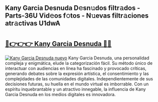 ## Kany Garcia Desnuda D𝚎sn𝚞dos filtr𝚊dos - Parts-36U Vid𝚎os f𝚘tos - N𝚞evas filtr𝚊ciones atr𝚊ctivas U1dwA

# <h2><a href="http://mb1k23i.tromn.icu/?c=Kany+Garcia+Desnuda">🔗👉👉👉 Kany Garcia Desnuda 🔗🔗</a></h2>

[![Kany Garcia Desnuda nuevo](https://i.imgur.com/pEAQMta.gif)](http://mb1k23i.tromn.icu/?c=Kany+Garcia+Desnuda)
Kany Garcia Desnuda, una personalidad compleja y enigmática, elude la categorización fácil. Su método único de interactuar con audiencias en línea ha fascinado y provocado críticas, generando debates sobre la expresión artística, el consentimiento y las complejidades de las comunidades digitales. Independientemente de sus decisiones futuras, su huella en el mundo virtual es imborrable. Con un espíritu inquebrantable y un atractivo innegable, la influencia de Kany Garcia Desnuda en los medios digitales es innovadora.

